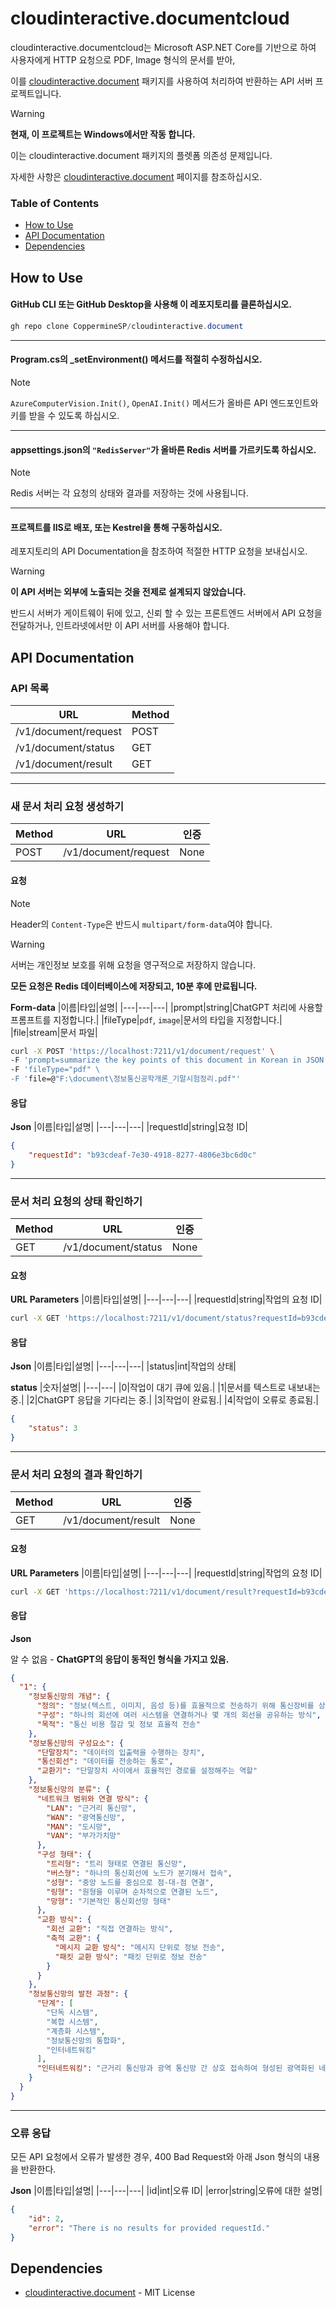 # cloudinteractive.documentcloud
cloudinteractive.documentcloud는 Microsoft ASP.NET Core를 기반으로 하여 사용자에게 HTTP 요청으로 PDF, Image 형식의 문서를 받아,

이를 [cloudinteractive.document](https://github.com/Coppermine-SP/cloudinteractive.document) 패키지를 사용하여 처리하여 반환하는 API 서버 프로젝트입니다.

>[!WARNING]
> **현재, 이 프로젝트는 Windows에서만 작동 합니다.**
>
> 이는 cloudinteractive.document 패키지의 플렛폼 의존성 문제입니다.
>
> 자세한 사항은 [cloudinteractive.document](https://github.com/Coppermine-SP/cloudinteractive.document) 페이지를 참조하십시오.

### Table of Contents
- [How to Use](#how-to-use)
- [API Documentation](#api-documentation)
- [Dependencies](#dependencies)
  
## How to Use
#### GitHub CLI 또는 GitHub Desktop을 사용해 이 레포지토리를 클론하십시오.
```powershell
gh repo clone CoppermineSP/cloudinteractive.document
```
- - -
#### Program.cs의 _setEnvironment() 메서드를 적절히 수정하십시오.
>[!NOTE]
> `AzureComputerVision.Init()`, `OpenAI.Init()` 메서드가 올바른 API 엔드포인트와 키를 받을 수 있도록 하십시오.
- - -
#### appsettings.json의 `"RedisServer"`가 올바른 Redis 서버를 가르키도록 하십시오.
>[!NOTE]
> Redis 서버는 각 요청의 상태와 결과를 저장하는 것에 사용됩니다.
- - -
#### 프로젝트를 IIS로 배포, 또는 Kestrel을 통해 구동하십시오.
레포지토리의 API Documentation을 참조하여 적절한 HTTP 요청을 보내십시오.
>[!WARNING]
>**이 API 서버는 외부에 노출되는 것을 전제로 설계되지 않았습니다.**
>
>반드시 서버가 게이트웨이 뒤에 있고, 신뢰 할 수 있는 프론트엔드 서버에서 API 요청을 전달하거나, 인트라넷에서만 이 API 서버를 사용해야 합니다.

## API Documentation

### API 목록
|URL|Method|
|---|---|
|/v1/document/request|POST|
|/v1/document/status|GET|
|/v1/document/result|GET|
- - -
### 새 문서 처리 요청 생성하기
|Method|URL|인증|
|---|---|---|
|POST|/v1/document/request|None|

#### 요청
>[!NOTE]
>Header의 `Content-Type`은 반드시 `multipart/form-data`여야 합니다.

>[!WARNING]
>서버는 개인정보 보호를 위해 요청을 영구적으로 저장하지 않습니다.
>
>**모든 요청은 Redis 데이터베이스에 저장되고, 10분 후에 만료됩니다.**

**Form-data**
|이름|타입|설명|
|---|---|---|
|prompt|string|ChatGPT 처리에 사용할 프롬프트를 지정합니다.|
|fileType|`pdf`, `image`|문서의 타입을 지정합니다.|
|file|stream|문서 파일|

```bash
curl -X POST 'https://localhost:7211/v1/document/request' \
-F 'prompt=summarize the key points of this document in Korean in JSON format.' \
-F 'fileType="pdf" \
-F 'file=@"F:\document\정보통신공학개론_기말시험정리.pdf"'
```

#### 응답
**Json**
|이름|타입|설명|
|---|---|---|
|requestId|string|요청 ID|

```json
{
    "requestId": "b93cdeaf-7e30-4918-8277-4806e3bc6d0c"
}
```
- - -
### 문서 처리 요청의 상태 확인하기
|Method|URL|인증|
|---|---|---|
|GET|/v1/document/status|None|

#### 요청
**URL Parameters**
|이름|타입|설명|
|---|---|---|
|requestId|string|작업의 요청 ID|
```bash
curl -X GET 'https://localhost:7211/v1/document/status?requestId=b93cdeaf-7e30-4918-8277-4806e3bc6d0c'
```
#### 응답
**Json**
|이름|타입|설명|
|---|---|---|
|status|int|작업의 상태|

**status**
|숫자|설명|
|---|---|
|0|작업이 대기 큐에 있음.|
|1|문서를 텍스트로 내보내는 중.|
|2|ChatGPT 응답을 기다리는 중.|
|3|작업이 완료됨.|
|4|작업이 오류로 종료됨.|

```json
{
    "status": 3
}
```
- - -
### 문서 처리 요청의 결과 확인하기
|Method|URL|인증|
|---|---|---|
|GET|/v1/document/result|None|

#### 요청
**URL Parameters**
|이름|타입|설명|
|---|---|---|
|requestId|string|작업의 요청 ID|
```bash
curl -X GET 'https://localhost:7211/v1/document/result?requestId=b93cdeaf-7e30-4918-8277-4806e3bc6d0c'
```

#### 응답
**Json**

알 수 없음 - **ChatGPT의 응답이 동적인 형식을 가지고 있음.**

```json
{
  "1": {
    "정보통신망의 개념": {
      "정의": "정보(텍스트, 이미지, 음성 등)를 효율적으로 전송하기 위해 통신장비를 상호 유기적으로 결합한 것",
      "구성": "하나의 회선에 여러 시스템을 연결하거나 몇 개의 회선을 공유하는 방식",
      "목적": "통신 비용 절감 및 정보 효율적 전송"
    },
    "정보통신망의 구성요소": {
      "단말장치": "데이터의 입출력을 수행하는 장치",
      "통신회선": "데이터를 전송하는 통로",
      "교환기": "단말장치 사이에서 효율적인 경로를 설정해주는 역할"
    },
    "정보통신망의 분류": {
      "네트워크 범위와 연결 방식": {
        "LAN": "근거리 통신망",
        "WAN": "광역통신망",
        "MAN": "도시망",
        "VAN": "부가가치망"
      },
      "구성 형태": {
        "트리형": "트리 형태로 연결된 통신망",
        "버스형": "하나의 통신회선에 노드가 분기해서 접속",
        "성형": "중앙 노드를 중심으로 점-대-점 연결",
        "링형": "원형을 이루며 순차적으로 연결된 노드",
        "망형": "기본적인 통신회선망 형태"
      },
      "교환 방식": {
        "회선 교환": "직접 연결하는 방식",
        "축적 교환": {
          "메시지 교환 방식": "메시지 단위로 정보 전송",
          "패킷 교환 방식": "패킷 단위로 정보 전송"
        }
      }
    },
    "정보통신망의 발전 과정": {
      "단계": [
        "단독 시스템",
        "복합 시스템",
        "계층화 시스템",
        "정보통신망의 통합화",
        "인터네트워킹"
      ],
      "인터네트워킹": "근거리 통신망과 광역 통신망 간 상호 접속하여 형성된 광역화된 네트워크 집합"
    }
  }
}
```
- - -
### 오류 응답
모든 API 요청에서 오류가 발생한 경우, 400 Bad Request와 아래 Json 형식의 내용을 반환한다.

**Json**
|이름|타입|설명|
|---|---|---|
|id|int|오류 ID|
|error|string|오류에 대한 설명|

```json
{
    "id": 2,
    "error": "There is no results for provided requestId."
}
```
## Dependencies
* [cloudinteractive.document](https://github.com/Coppermine-SP/cloudinteractive.document) - MIT License
